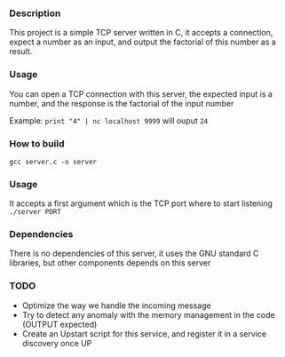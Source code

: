 ### Description
This project is a simple TCP server written in C, it accepts a connection, expect a number as an input, and output the factorial of this number as a result.

### Usage
You can open a TCP connection with this server, the expected input is a number, and the response is the factorial of the input number

Example: `print "4" | nc localhost 9999` will ouput `24`

### How to build
`gcc server.c -o server`

### Usage
It accepts a first argument which is the TCP port where to start listening
`./server PORT`

### Dependencies
There is no dependencies of this server, it uses the GNU standard C libraries, but other components depends on this server

### TODO
* Optimize the way we handle the incoming message
* Try to detect any anomaly with the memory management in the code (OUTPUT expected)
* Create an Upstart script for this service, and register it in a service discovery once UP
